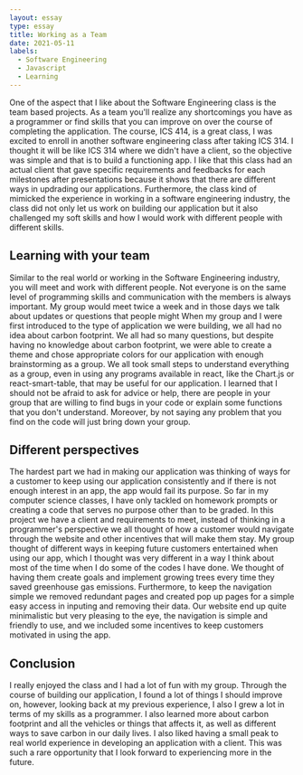 ```yaml
---
layout: essay
type: essay
title: Working as a Team
date: 2021-05-11
labels:
  - Software Engineering
  - Javascript
  - Learning
---
```


One of the aspect that I like about the Software Engineering class is the team based projects. As a team you'll realize any shortcomings you have as a programmer or find skills that you can improve on over the course of completing the application. The course, ICS 414, is a great class, I was excited to enroll in another software engineering class after taking ICS 314. I thought it will be like ICS 314 where we didn't have a client, so the objective was simple and that is to build a functioning app. I like that this class had an actual client that gave specific requirements and feedbacks for each milestones after presentations because it shows that there are different ways in updrading our applications. Furthermore, the class kind of mimicked the experience in working in a software engineering industry, the class did not only let us work on building our application but it also challenged my soft skills and how I would work with different people with different skills. 

## Learning with your team
Similar to the real world or working in the Software Engineering industry, you will meet and work with different people. Not everyone is on the same level of programming skills and communication with the members is always important. My group would meet twice a week and in those days we talk about updates or questions that people might When my group and I were first introduced to the type of application we were building, we all had no idea about carbon footprint. We all had so many questions, but despite having no knowledge about carbon footprint, we were able to create a theme and chose appropriate colors for our application with enough brainstorming as a group. We all took small steps to understand everything as a group, even in using any programs available in react, like the Chart.js or react-smart-table, that may be useful for our application. I learned that I should not be afraid to ask for advice or help, there are people in your group that are willing to find bugs in your code or explain some functions that you don't understand. Moreover, by not saying any problem that you find on the code will just bring down your group.

## Different perspectives 
The hardest part we had in making our application was thinking of ways for a customer to keep using our application consistently and if there is not enough interest in an app, the app would fail its purpose. So far in my computer science classes, I have only tackled on homework prompts or creating a code that serves no purpose other than to be graded. In this project we have a client and requirements to meet, instead of thinking in a programmer's perspective we all thought of how a customer would navigate through the website and other incentives that will make them stay. My group thought of different ways in keeping future customers entertained when using our app, which I thought was very different in a way I think about most of the time when I do some of the codes I have done. We thought of having them create goals and implement growing trees every time they saved greenhouse gas emissions. Furthermore, to keep the navigation simple we removed redundant pages and created pop up pages for a simple easy access in inputing and removing their data. Our website end up quite minimalistic but very pleasing to the eye, the navigation is simple and friendly to use, and we included some incentives to keep customers motivated in using the app. 

## Conclusion 
I really enjoyed the class and I had a lot of fun with my group. Through the course of building our application, I found a lot of things I should improve on, however, looking back at my previous experience, I also I grew a lot in terms of my skills as a programmer. I also learned more about carbon footprint and all the vehicles or things that affects it, as well as different ways to save carbon in our daily lives. I also liked having a small peak to real world experience in developing an application with a client. This was such a rare opportunity that I look forward to experiencing more in the future.
